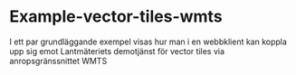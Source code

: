 # Example-vector-tiles-wmts
I ett par grundläggande exempel visas hur man i en webbklient kan koppla upp sig emot Lantmäteriets demotjänst för vector tiles via anropsgränssnittet WMTS
